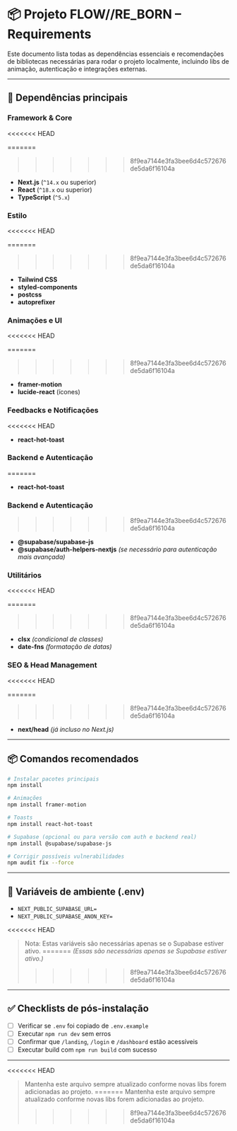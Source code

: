 # 📦 Projeto FLOW//RE_BORN – Requirements

Este documento lista todas as dependências essenciais e recomendações de bibliotecas necessárias para rodar o projeto localmente, incluindo libs de animação, autenticação e integrações externas.

---

## 📁 Dependências principais

### Framework & Core
<<<<<<< HEAD

=======
>>>>>>> 8f9ea7144e3fa3bee6d4c572676de5da6f16104a
- **Next.js** (`^14.x` ou superior)
- **React** (`^18.x` ou superior)
- **TypeScript** (`^5.x`)

### Estilo
<<<<<<< HEAD

=======
>>>>>>> 8f9ea7144e3fa3bee6d4c572676de5da6f16104a
- **Tailwind CSS**
- **styled-components**
- **postcss**
- **autoprefixer**

### Animações e UI
<<<<<<< HEAD

=======
>>>>>>> 8f9ea7144e3fa3bee6d4c572676de5da6f16104a
- **framer-motion**
- **lucide-react** (ícones)

### Feedbacks e Notificações
<<<<<<< HEAD

- **react-hot-toast**

### Backend e Autenticação

=======

- **react-hot-toast**

### Backend e Autenticação
>>>>>>>
>>>>>>> 8f9ea7144e3fa3bee6d4c572676de5da6f16104a
- **@supabase/supabase-js**
- **@supabase/auth-helpers-nextjs** *(se necessário para autenticação mais avançada)*

### Utilitários
<<<<<<< HEAD

=======
>>>>>>> 8f9ea7144e3fa3bee6d4c572676de5da6f16104a
- **clsx** *(condicional de classes)*
- **date-fns** *(formatação de datas)*

### SEO & Head Management
<<<<<<< HEAD

=======
>>>>>>> 8f9ea7144e3fa3bee6d4c572676de5da6f16104a
- **next/head** *(já incluso no Next.js)*

---

## 📦 Comandos recomendados

```bash
# Instalar pacotes principais
npm install

# Animações
npm install framer-motion

# Toasts
npm install react-hot-toast

# Supabase (opcional ou para versão com auth e backend real)
npm install @supabase/supabase-js

# Corrigir possíveis vulnerabilidades
npm audit fix --force
```

---

## 🔐 Variáveis de ambiente (.env)

- `NEXT_PUBLIC_SUPABASE_URL=`
- `NEXT_PUBLIC_SUPABASE_ANON_KEY=`

<<<<<<< HEAD
> Nota: Estas variáveis são necessárias apenas se o Supabase estiver ativo.
=======
*(Essas são necessárias apenas se Supabase estiver ativo.)*
>>>>>>> 8f9ea7144e3fa3bee6d4c572676de5da6f16104a

---

## ✅ Checklists de pós-instalação

- [ ] Verificar se `.env` foi copiado de `.env.example`
- [ ] Executar `npm run dev` sem erros
- [ ] Confirmar que `/landing`, `/login` e `/dashboard` estão acessíveis
- [ ] Executar build com `npm run build` com sucesso

---

<<<<<<< HEAD
> Mantenha este arquivo sempre atualizado conforme novas libs forem adicionadas ao projeto.
=======
> Mantenha este arquivo sempre atualizado conforme novas libs forem adicionadas ao projeto. 
>>>>>>> 8f9ea7144e3fa3bee6d4c572676de5da6f16104a
